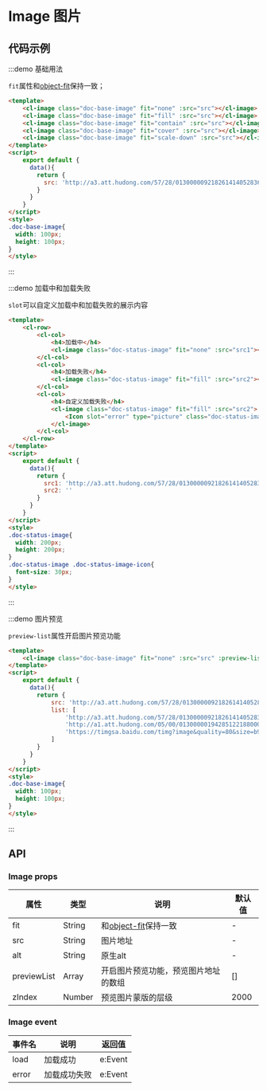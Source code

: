 # Image 图片


## 代码示例


:::demo 基础用法

`fit`属性和[object-fit](https://developer.mozilla.org/zh-CN/docs/Web/CSS/object-fit)保持一致；

```html
<template>
    <cl-image class="doc-base-image" fit="none" :src="src"></cl-image>
    <cl-image class="doc-base-image" fit="fill" :src="src"></cl-image>
    <cl-image class="doc-base-image" fit="contain" :src="src"></cl-image>
    <cl-image class="doc-base-image" fit="cover" :src="src"></cl-image>
    <cl-image class="doc-base-image" fit="scale-down" :src="src"></cl-image>
</template>
<script>
    export default {
      data(){
        return {
          src: 'http://a3.att.hudong.com/57/28/01300000921826141405283668131.jpg'
        }
      }
    }
</script>
<style>
.doc-base-image{
  width: 100px;
  height: 100px;
}
</style>
```
:::


:::demo 加载中和加载失败

`slot`可以自定义加载中和加载失败的展示内容

```html
<template>
    <cl-row>
        <cl-col>
            <h4>加载中</h4>
            <cl-image class="doc-status-image" fit="none" :src="src1"></cl-image>
        </cl-col>
        <cl-col>
            <h4>加载失败</h4>
            <cl-image class="doc-status-image" fit="fill" :src="src2"></cl-image>
        </cl-col>
        <cl-col>
            <h4>自定义加载失败</h4>
            <cl-image class="doc-status-image" fit="fill" :src="src2">
                <Icon slot="error" type="picture" class="doc-status-image-icon"></Icon>
            </cl-image>
        </cl-col>
    </cl-row>
</template>
<script>
    export default {
      data(){
        return {
          src1: 'http://a3.att.hudong.com/57/28/01300000921826141405283668131.jpg',
          src2: ''
        }
      }
    }
</script>
<style>
.doc-status-image{
  width: 200px;
  height: 200px;
}
.doc-status-image .doc-status-image-icon{
  font-size: 30px;
}
</style>
```
:::


:::demo 图片预览

`preview-list`属性开启图片预览功能

```html
<template>
    <cl-image class="doc-base-image" fit="none" :src="src" :preview-list="list"></cl-image>
</template>
<script>
    export default {
      data(){
        return {
            src: 'http://a3.att.hudong.com/57/28/01300000921826141405283668131.jpg',
            list: [
                'http://a3.att.hudong.com/57/28/01300000921826141405283668131.jpg',
                'http://a1.att.hudong.com/05/00/01300000194285122188000535877.jpg',
                'https://timgsa.baidu.com/timg?image&quality=80&size=b9999_10000&sec=1593624021279&di=b496016fc934b543036bb4f376caa2da&imgtype=0&src=http%3A%2F%2F00.minipic.eastday.com%2F20161222%2F20161222195407_66e9861db58f43ca5d9a53437a400105_3.jpeg',
            ]
        }
      }
    }
</script>
<style>
.doc-base-image{
  width: 100px;
  height: 100px;
}
</style>
```
:::




## API

### Image props

| 属性 | 类型 | 说明 | 默认值 |
| ---- | ---- | ---- | ---- |
| fit | String | 和[object-fit](https://developer.mozilla.org/zh-CN/docs/Web/CSS/object-fit)保持一致 | - |
| src | String | 图片地址 | - |
| alt | String | 原生alt | - |
| previewList | Array | 开启图片预览功能，预览图片地址的数组 | [] |
| zIndex | Number | 预览图片蒙版的层级 | 2000 |

### Image event

| 事件名 | 说明 | 返回值 |
| ---- | ---- | ---- |
| load | 加载成功 | e:Event |
| error | 加载成功失败 | e:Event |


